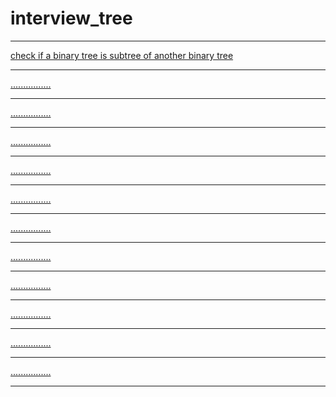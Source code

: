 # interview_tree

---
[check if a binary tree is subtree of another binary tree](./challenge1.md)

---
[................]()

---
[................]()

---
[................]()

---
[................]()

---
[................]()

---
[................]()

---
[................]()

---
[................]()

---
[................]()

---
[................]()

---
[................]()

---